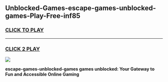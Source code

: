
## Unblocked-Games-escape-games-unblocked-games-Play-Free-inf85
<h3>
<a href="https://premium76.site?title=escape-games-unblocked-games&ref=19M">CLICK TO PLAY</a></h3>
<hr>

<h3>
<a href="https://premium76.site?title=escape-games-unblocked-games&ref=19M">CLICK 2 PLAY</a>
  
</h3>

<a href="https://premium76.site?title=escape-games-unblocked-games&ref=19M"><img src="https://clearcache.store/games.png"></a>


**escape-games-unblocked-games games unblocked: Your Gateway to Fun and Accessible Online Gaming**
